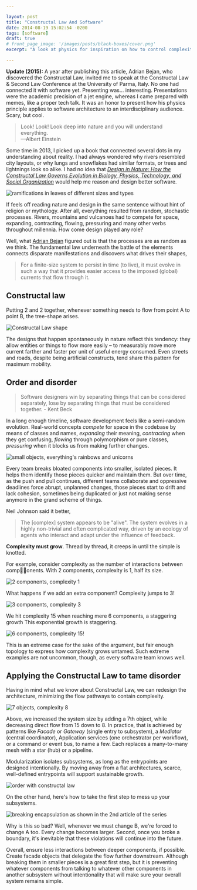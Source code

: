 ```yaml
---

layout: post
title: "Constructal Law And Software"
date: 2014-08-19 15:02:54 -0200
tags: [software]
draft: true
# front_page_image: '/images/posts/black-boxes/cover.png'
excerpt: "A look at physics for inspiration on how to control complexity in software systems."

---
```


<div class="c-post__update">
<strong>Update (2015):</strong> A year after publishing this article, Adrian Bejan, who discovered the Constructal Law, invited me to speak at the Constructal Law & Second Law Conference at the University of Parma, Italy. No one had connected it with software yet. Presenting was... interesting. Presentations were the academic precision of a jet engine, whereas I came prepared with memes, like a proper tech talk. It was an honor to present how his physics principle applies to software architecture to an interdisciplinary audience. Scary, but cool.
</div>

> Look! Look! Look deep into nature and you will understand everything.<br/>
> —Albert Einstein

Some time in 2013, I picked up a book that connected several dots in my understanding about reality. I had always wondered why rivers resembled city layouts, or why lungs and snowflakes had similar formats, or trees and lightnings look so alike. I had no idea that _[Design in Nature: How the Constructal Law Governs Evolution in Biology, Physics, Technology, and Social Organization](https://www.amazon.com/Design-Nature-Constructal-Technology-Organization/dp/0385534612)_ would help me reason and design better software.

<img src="../images/posts/software-complexity-constructal-law/constructal-law-what-is-it.jpg" alt="ramifications in leaves of different sizes and types" class="crop-vertical-1-5">

If feels off reading nature and design in the same sentence without hint of religion or mythology. After all, everything resulted from random, stochastic processes. Rivers, mountains and vulcanoes had to compete for space, expanding, contracting, flowing, pressuring and many other verbs throughout millennia. How come design played any role?

Well, what [Adrian Bejan](https://en.wikipedia.org/wiki/Adrian_Bejan) figured out is that the processes are as random as we think. The fundamental law underneath the battle of the elements connects disparate manifestations and discovers what drives their shapes,

> For a finite-size system to persist in time (to live), it must evolve in such a way that it provides easier access to the imposed (global) currents that flow through it.

<!-- https://images.wur.nl/digital/collection/coll13/id/891/rec/10 -->

## Constructal law

Putting 2 and 2 together, whenever something needs to flow from point A to point B, the tree-shape arises.

<img src="../images/posts/software-complexity-constructal-law/complexity-in-the-wild.jpg" alt="Constructal Law shape" class="">

The designs that happen spontaneously in nature reflect this tendency: they allow entities or things to flow more easily – to measurably move more current farther and faster per unit of useful energy consumed. Even streets and roads, despite being artificial constructs, tend share this pattern for maximum mobility.

## Order and disorder

> Software designers win by separating things that can be considered separately, lose by separating things that must be considered together. - Kent Beck

In a long enough timeline, software development feels like a semi-random evolution. Real-world concepts _compete_ for space in the codebase by means of classes and names, _expanding_ their meaning, _contracting_ when they get confusing, _flowing_ through polymorphism or pure classes, _pressuring_ when it blocks us from making further changes.

<img src="../images/posts/software-complexity-constructal-law/many-small-objects-1.png" alt="small objects, everything's rainbows and unicorns" class="small">

Every team breaks bloated components into smaller, isolated pieces. It helps them identify those pieces quicker and maintain them. But over time, as the push and pull continues, different teams collaborate and oppressive deadlines force abrupt, unplanned changes, those pieces start to drift and lack cohesion, sometimes being duplicated or just not making sense anymore in the grand scheme of things.

Neil Johnson said it better,

> The [complex] system appears to be "alive". The system evolves in a highly non-trivial and often complicated way, driven by an ecology of agents who interact and adapt under the influence of feedback.

**Complexity must grow**. Thread by thread, it creeps in until the simple is knotted.

<!-- <img src="../images/posts/software-complexity-constructal-law/many-small-objects-2.png" alt="system grows out of control" class="small"> -->

For example, consider complexity as the number of interactions between components. With 2 components, complexity is 1, half its size.

<img src="../images/posts/software-complexity-constructal-law/complexity-evolution-1.png" alt="2 components, complexity 1" class="small">

What happens if we add an extra component? Complexity jumps to 3!

<img src="../images/posts/software-complexity-constructal-law/complexity-evolution-2.png" alt="3 components, complexity 3" class="small">

We hit complexity 15 when reaching mere 6 components, a staggering growth This exponential growth is staggering.

<img src="../images/posts/software-complexity-constructal-law/complexity-evolution-3.png" alt="6 components, complexity 15!" class="small">

This is an extreme case for the sake of the argument, but fair enough topology to express how complexity grows untamed. Such extreme examples are not uncommon, though, as every software team knows well.

## Applying the Constructal Law to tame disorder

Having in mind what we know about Constructal Law, we can redesign the architecture, minimizing the flow pathways to contain complexity.

<img src="../images/posts/software-complexity-constructal-law/order-with-constructal-law-1.png" alt="7 objects, complexity 8" class="small">

Above, we increased the system size by adding a 7th object, while decreasing direct flow from 15 down to 8. In practice, that is achieved by patterns like *Facade* or *Gateway* (single entry to subsystem), a *Mediator*  (central coordinator), Application services (one orchestrator per workflow), or a command or event bus, to name a few. Each replaces a many-to-many mesh with a star (hub) or a pipeline.

Modularization isolates subsystems, as long as the entrypoints are designed intentionally. By moving away from a flat architectures, scarce, well-defined entrypoints will support sustainable growth.

<img src="../images/posts/software-complexity-constructal-law/order-with-constructal-law-2.png" alt="order with constructal law" class="small">

On the other hand, here's how to take the first step to mess up your subsystems. 

<img src="../images/posts/software-complexity-constructal-law/order-with-constructal-law-breaking-encapsulation.png" alt="breaking encapsulation as shown in the 2nd article of the series" class="small">

Why is this so bad? Well, whenever we must change B, we're forced to change A too. Every change becomes larger. Second, once you broke a boundary, it's inevitable that these violations will continue into the future.

Overall, ensure less interactions between deeper components, if possible. Create facade objects that delegate the flow further downstream. Although breaking them in smaller pieces is a great first step, but it is preventing whatever components from talking to whatever other components in another subsystem without intentionality that will make sure your overall system remains simple.